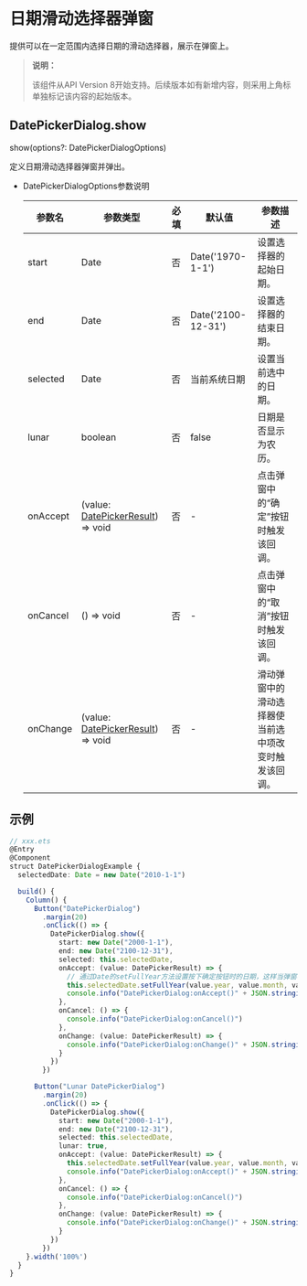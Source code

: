 # 日期滑动选择器弹窗

提供可以在一定范围内选择日期的滑动选择器，展示在弹窗上。

>  **说明：**
>
> 该组件从API Version 8开始支持。后续版本如有新增内容，则采用上角标单独标记该内容的起始版本。


## DatePickerDialog.show

show(options?: DatePickerDialogOptions)

定义日期滑动选择器弹窗并弹出。

- DatePickerDialogOptions参数说明

  | 参数名 | 参数类型 | 必填 | 默认值 | 参数描述 |
  | -------- | -------- | -------- | -------- | -------- |
  | start | Date | 否 | Date('1970-1-1') | 设置选择器的起始日期。 |
  | end | Date | 否 | Date('2100-12-31') | 设置选择器的结束日期。 |
  | selected | Date | 否 | 当前系统日期 | 设置当前选中的日期。 |
  | lunar | boolean | 否 | false | 日期是否显示为农历。 |确定
  | onAccept | (value: [DatePickerResult](ts-basic-components-datepicker.md#DatePickerResult对象说明)) => void | 否 | - | 点击弹窗中的“确定”按钮时触发该回调。 |
  | onCancel | () => void | 否 | - | 点击弹窗中的“取消”按钮时触发该回调。 |
  | onChange | (value: [DatePickerResult](ts-basic-components-datepicker.md#DatePickerResult对象说明)) => void | 否 | - | 滑动弹窗中的滑动选择器使当前选中项改变时触发该回调。 |

## 示例

```ts
// xxx.ets
@Entry
@Component
struct DatePickerDialogExample {
  selectedDate: Date = new Date("2010-1-1")

  build() {
    Column() {
      Button("DatePickerDialog")
        .margin(20)
        .onClick(() => {
          DatePickerDialog.show({
            start: new Date("2000-1-1"),
            end: new Date("2100-12-31"),
            selected: this.selectedDate,
            onAccept: (value: DatePickerResult) => {
              // 通过Date的setFullYear方法设置按下确定按钮时的日期，这样当弹窗再次弹出时显示选中的是上一次确定的日期
              this.selectedDate.setFullYear(value.year, value.month, value.day)
              console.info("DatePickerDialog:onAccept()" + JSON.stringify(value))
            },
            onCancel: () => {
              console.info("DatePickerDialog:onCancel()")
            },
            onChange: (value: DatePickerResult) => {
              console.info("DatePickerDialog:onChange()" + JSON.stringify(value))
            }
          })
        })

      Button("Lunar DatePickerDialog")
        .margin(20)
        .onClick(() => {
          DatePickerDialog.show({
            start: new Date("2000-1-1"),
            end: new Date("2100-12-31"),
            selected: this.selectedDate,
            lunar: true,
            onAccept: (value: DatePickerResult) => {
              this.selectedDate.setFullYear(value.year, value.month, value.day)
              console.info("DatePickerDialog:onAccept()" + JSON.stringify(value))
            },
            onCancel: () => {
              console.info("DatePickerDialog:onCancel()")
            },
            onChange: (value: DatePickerResult) => {
              console.info("DatePickerDialog:onChange()" + JSON.stringify(value))
            }
          })
        })
    }.width('100%')
  }
}
```
